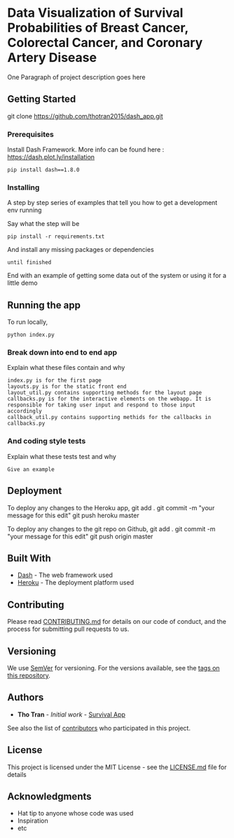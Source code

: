 # Data Visualization of Survival Probabilities of Breast Cancer, Colorectal Cancer, and Coronary Artery Disease

One Paragraph of project description goes here

## Getting Started

git clone https://github.com/thotran2015/dash_app.git 

### Prerequisites

Install Dash Framework. More info can be found here : https://dash.plot.ly/installation 

```
pip install dash==1.8.0
```

### Installing

A step by step series of examples that tell you how to get a development env running

Say what the step will be

```
pip install -r requirements.txt
```

And install any missing packages or dependencies

```
until finished
```

End with an example of getting some data out of the system or using it for a little demo

## Running the app

To run locally,
```
python index.py
```

### Break down into end to end app

Explain what these files contain and why

```
index.py is for the first page
layouts.py is for the static front end
layout_util.py contains supporting methods for the layout page
callbacks.py is for the interactive elements on the webapp. It is responsible for taking user input and respond to those input accordingly
callback_util.py contains supporting methids for the callbacks in callbacks.py
```

### And coding style tests

Explain what these tests test and why

```
Give an example
```

## Deployment

To deploy any changes to the Heroku app, 
git add .
git commit -m "your message for this edit"
git push heroku master

To deploy any changes to the git repo on Github, 
git add .
git commit -m "your message for this edit"
git push origin master

## Built With

* [Dash](https://dash.plot.ly/) - The web framework used
* [Heroku](https://devcenter.heroku.com/) - The deployment platform used

## Contributing

Please read [CONTRIBUTING.md]('') for details on our code of conduct, and the process for submitting pull requests to us.

## Versioning

We use [SemVer]('') for versioning. For the versions available, see the [tags on this repository](''). 

## Authors

* **Tho Tran** - *Initial work* - [Survival App](https://github.com/thotran2015/dash_app)

See also the list of [contributors](https://github.com/thotran2015/dash_app/graphs/contributors) who participated in this project.

## License

This project is licensed under the MIT License - see the [LICENSE.md](LICENSE.md) file for details

## Acknowledgments

* Hat tip to anyone whose code was used
* Inspiration
* etc

